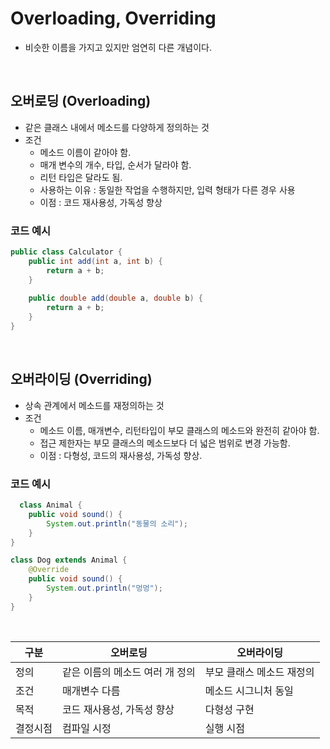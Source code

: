 # Overloading, Overriding
- 비슷한 이름을 가지고 있지만 엄연히 다른 개념이다. 

<br>


## 오버로딩 (Overloading)
- 같은 클래스 내에서 메소드를 다양하게 정의하는 것
- 조건
  - 메소드 이름이 같아야 함.
  - 매개 변수의 개수, 타입, 순서가 달라야 함. 
  - 리턴 타입은 달라도 됨.
  - 사용하는 이유 : 동일한 작업을 수행하지만, 입력 형태가 다른 경우 사용
  - 이점 : 코드 재사용성, 가독성 향상

### 코드 예시

```java
public class Calculator {
    public int add(int a, int b) {
        return a + b;
    }
    
    public double add(double a, double b) {
        return a + b;
    }
}
```
<br>

## 오버라이딩 (Overriding)
- 상속 관계에서 메소드를 재정의하는 것
- 조건
  - 메소드 이름, 매개변수, 리턴타입이 부모 클래스의 메소드와 완전히 같아야 함.
  - 접근 제한자는 부모 클래스의 메소드보다 더 넓은 범위로 변경 가능함.
  - 이점 : 다형성, 코드의 재사용성, 가독성 향상.

### 코드 예시

```java
  class Animal {
    public void sound() {
        System.out.println("동물의 소리");
    }
}

class Dog extends Animal {
    @Override
    public void sound() {
        System.out.println("멍멍");
    }
}
```


<br>


|구분 | 오버로딩 | 오버라이딩|
|---|---|---|
정의 | 같은 이름의 메소드 여러 개 정의 | 부모 클래스 메소드 재정의|
조건 | 매개변수 다름 | 메소드 시그니처 동일|
목적 | 코드 재사용성, 가독성 향상 | 다형성 구현|
결정시점 | 컴파일 시정 | 실행 시점|